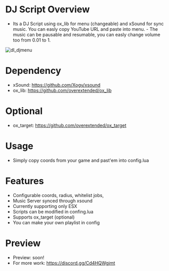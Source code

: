 # DJ Script Overview
- Its a DJ Script using ox_lib for menu (changeable) and xSound for sync music. You can easly copy YouTube URL and paste into menu. - The music can be pausable and resumable, you can easly change volume too from 0.01 to 1.

![dl_djmenu](https://user-images.githubusercontent.com/77331512/182036590-0ff55a84-d5c8-403d-a149-f420a738a63a.png)
# Dependency
- xSound: https://github.com/Xogy/xsound
- ox_lib: https://github.com/overextended/ox_lib
# Optional
- ox_target: https://github.com/overextended/ox_target
# Usage
- Simply copy coords from your game and past'em into config.lua
# Features
- Configurable coords, radius, whitelist jobs, 
- Music Server synced through xsound
- Currently supporting only ESX
- Scripts can be modified in confing.lua
- Supports ox_target (optional)
- You can make your own playlist in config
# Preview
- Preview: soon!
- For more work: https://discord.gg/Cd4HQWgjmt
